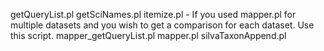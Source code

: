 getQueryList.pl
getSciNames.pl
itemize.pl	-	If you used mapper.pl for multiple datasets and you wish to get a comparison for each dataset. Use this script.
mapper_getQueryList.pl
mapper.pl
silvaTaxonAppend.pl
